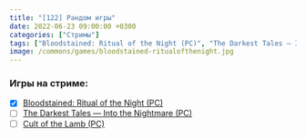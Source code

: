 ```yaml
---
title: "[122] Рандом игры"
date: 2022-06-23 09:00:00 +0300
categories: ["Стримы"]
tags: ["Bloodstained: Ritual of the Night (PC)", "The Darkest Tales — Into the Nightmare (PC)", "Cult of the Lamb (PC)", "Игра пройдена"]
image: /commons/games/bloodstained-ritualofthenight.jpg
---
```


### Игры на стриме:
+ [x] [Bloodstained: Ritual of the Night (PC)](/tags/bloodstained-ritual-of-the-night-pc)
+ [ ] [The Darkest Tales — Into the Nightmare (PC)](/tags/the-darkest-tales-into-the-nightmare-pc)
+ [ ] [Cult of the Lamb (PC)](/tags/cult-of-the-lamb-pc)
